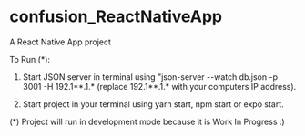 # confusion_ReactNativeApp
A React Native App project 

To Run (*):

1. Start JSON server in terminal using "json-server --watch db.json -p 3001 -H 192.1**.1.* 
(replace 192.1**.1.* with your computers IP address).

2. Start project in your terminal using yarn start, npm start or expo start.

(*) Project will run in development mode because it is Work In Progress :)

